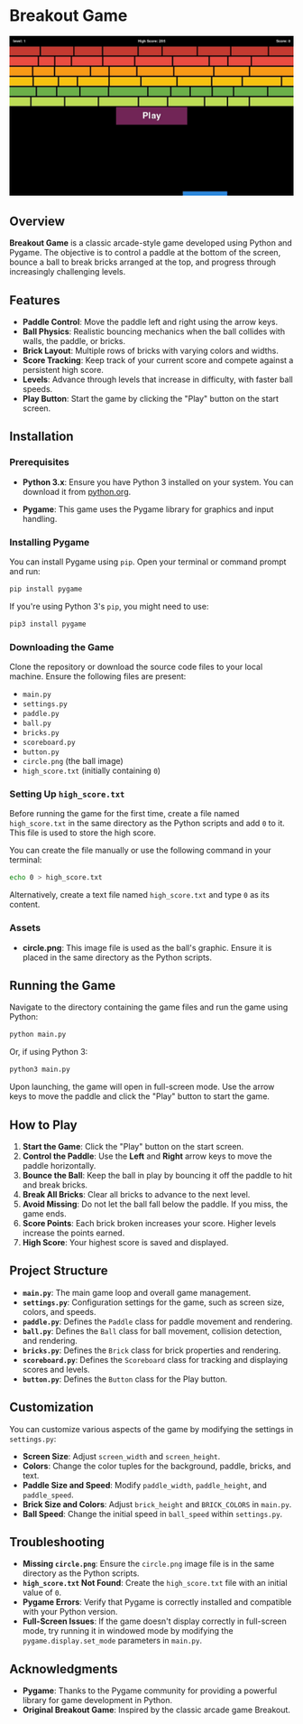 # Breakout Game

![Breakout Game Screenshot](screenshots/game_start.jpg)

## Overview

**Breakout Game** is a classic arcade-style game developed using Python and Pygame. The objective is to control a paddle at the bottom of the screen, bounce a ball to break bricks arranged at the top, and progress through increasingly challenging levels.

## Features

- **Paddle Control**: Move the paddle left and right using the arrow keys.
- **Ball Physics**: Realistic bouncing mechanics when the ball collides with walls, the paddle, or bricks.
- **Brick Layout**: Multiple rows of bricks with varying colors and widths.
- **Score Tracking**: Keep track of your current score and compete against a persistent high score.
- **Levels**: Advance through levels that increase in difficulty, with faster ball speeds.
- **Play Button**: Start the game by clicking the "Play" button on the start screen.

## Installation

### Prerequisites

- **Python 3.x**: Ensure you have Python 3 installed on your system. You can download it from [python.org](https://www.python.org/downloads/).

- **Pygame**: This game uses the Pygame library for graphics and input handling.

### Installing Pygame

You can install Pygame using `pip`. Open your terminal or command prompt and run:

```bash
pip install pygame
```

If you're using Python 3's `pip`, you might need to use:

```bash
pip3 install pygame
```

### Downloading the Game

Clone the repository or download the source code files to your local machine. Ensure the following files are present:

- `main.py`
- `settings.py`
- `paddle.py`
- `ball.py`
- `bricks.py`
- `scoreboard.py`
- `button.py`
- `circle.png` (the ball image)
- `high_score.txt` (initially containing `0`)

### Setting Up `high_score.txt`

Before running the game for the first time, create a file named `high_score.txt` in the same directory as the Python scripts and add `0` to it. This file is used to store the high score.

You can create the file manually or use the following command in your terminal:

```bash
echo 0 > high_score.txt
```

Alternatively, create a text file named `high_score.txt` and type `0` as its content.

### Assets

- **circle.png**: This image file is used as the ball's graphic. Ensure it is placed in the same directory as the Python scripts.

## Running the Game

Navigate to the directory containing the game files and run the game using Python:

```bash
python main.py
```

Or, if using Python 3:

```bash
python3 main.py
```

Upon launching, the game will open in full-screen mode. Use the arrow keys to move the paddle and click the "Play" button to start the game.

## How to Play

1. **Start the Game**: Click the "Play" button on the start screen.
2. **Control the Paddle**: Use the **Left** and **Right** arrow keys to move the paddle horizontally.
3. **Bounce the Ball**: Keep the ball in play by bouncing it off the paddle to hit and break bricks.
4. **Break All Bricks**: Clear all bricks to advance to the next level.
5. **Avoid Missing**: Do not let the ball fall below the paddle. If you miss, the game ends.
6. **Score Points**: Each brick broken increases your score. Higher levels increase the points earned.
7. **High Score**: Your highest score is saved and displayed.

## Project Structure

- **`main.py`**: The main game loop and overall game management.
- **`settings.py`**: Configuration settings for the game, such as screen size, colors, and speeds.
- **`paddle.py`**: Defines the `Paddle` class for paddle movement and rendering.
- **`ball.py`**: Defines the `Ball` class for ball movement, collision detection, and rendering.
- **`bricks.py`**: Defines the `Brick` class for brick properties and rendering.
- **`scoreboard.py`**: Defines the `Scoreboard` class for tracking and displaying scores and levels.
- **`button.py`**: Defines the `Button` class for the Play button.

## Customization

You can customize various aspects of the game by modifying the settings in `settings.py`:

- **Screen Size**: Adjust `screen_width` and `screen_height`.
- **Colors**: Change the color tuples for the background, paddle, bricks, and text.
- **Paddle Size and Speed**: Modify `paddle_width`, `paddle_height`, and `paddle_speed`.
- **Brick Size and Colors**: Adjust `brick_height` and `BRICK_COLORS` in `main.py`.
- **Ball Speed**: Change the initial speed in `ball_speed` within `settings.py`.

## Troubleshooting

- **Missing `circle.png`**: Ensure the `circle.png` image file is in the same directory as the Python scripts.
- **`high_score.txt` Not Found**: Create the `high_score.txt` file with an initial value of `0`.
- **Pygame Errors**: Verify that Pygame is correctly installed and compatible with your Python version.
- **Full-Screen Issues**: If the game doesn't display correctly in full-screen mode, try running it in windowed mode by modifying the `pygame.display.set_mode` parameters in `main.py`.

## Acknowledgments

- **Pygame**: Thanks to the Pygame community for providing a powerful library for game development in Python.
- **Original Breakout Game**: Inspired by the classic arcade game Breakout.
